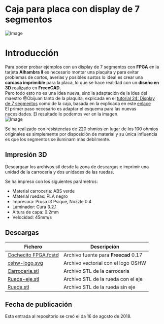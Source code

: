 # **Caja para placa con display de 7 segmentos** 

![Image][1] 

 [1]: https://github.com/fgcoca/FPGA_Alhambra_II/blob/master/3D/Caja-7segmentos/images/thumbnail/Caja-en-pruebas-mini.png

# **Introducción**  
Para poder probar ejemplos con un display de 7 segmentos con **FPGA** en la tarjeta **Alhambra II** es necesario montar una plaquita y para evitar problemas de cortos, averias y posibles sustos lo ideal es crear una **carcasa imprimible** para la placa, lo que se hace realidad con un **diseño en 3D** realizado en **FreecCAD**.  
Pero todo esto no es una idea nueva, sino la adaptación de la idea del maestro @Obijuan tanto de la plaquita, explicada en el [tutorial 24: Display de 7 segmentos](https://github.com/Obijuan/digital-electronics-with-open-FPGAs-tutorial/wiki/V%C3%ADdeo-24:-Display-de-7-segmentos "tutorial 24: Display de 7 segmentos") como de la caja, basada en la explicada en este [enlace](https://github.com/Obijuan/3D-parts/wiki/Carcasa-para-placa-con-display-7-segmentos)  
El primer paso necesario es adaptar el esquema para las nuevas necesidades. El resultado lo podemos ver en la imagen.  
 ![Image][2]
 
 [2]: https://github.com/fgcoca/FPGA_Alhambra_II/blob/master/3D/Caja-7segmentos/images/scheme.png  
 
 Se ha realizado con resistencias de 220 ohmios en lugar de los 100 ohmios originales es simplemente por disposición de material y su única influencia es que los segmentos se iluminarn más debilmente.  

## **Impresión 3D**
Descargaar los archivos stl desde la zona de descargas e imprimir una unidad de la carroceria y dos unidades de las ruedas.

Se ha impreso con los siguientes parámetros:

* Material carroceria: ABS verde 
* Material ruedas: PLA negro
* Impresora: Prusa i3 Psique, Nozzle 0.4
* Laminador: Cura 3.2.1
* Altura de capa: 0.2mm
* Velocidad: 45mm/s

## **Descargas**
| Fichero | Descripción|
| ---------- | ---------- |
| [Cochecito FPGA.fcstd](https://github.com/fgcoca/FPGA_Alhambra_II/blob/master/3D/Cochecito-FPGA/Design/Cochecito%20FPGA.fcstd)   | Archivo fuente para **Freecad** 0.17   |
| [oshw-logo.svg](https://github.com/fgcoca/FPGA_Alhambra_II/blob/master/3D/Cochecito-FPGA/Design/oshw-logo-outline.svg)   | Archivo vectorial con el logo OSHW   |
| [Carroceria.stl](https://github.com/fgcoca/FPGA_Alhambra_II/blob/master/3D/Cochecito-FPGA/stl/Carroceria.stl)   | Archivo STL de la carroceria    |
| [Rueda-eje.stl](https://github.com/fgcoca/FPGA_Alhambra_II/blob/master/3D/Cochecito-FPGA/stl/Rueda-eje.stl)   | Archivo STL de la rueda con el eje   |
| [Rueda.stl](https://github.com/fgcoca/FPGA_Alhambra_II/blob/master/3D/Cochecito-FPGA/stl/Rueda.stl)   | Archivo STL de la rueda sin eje   |

## **Fecha de publicación**
Esta entrada al repositorio se creó el da 16 de agosto de 2018.
